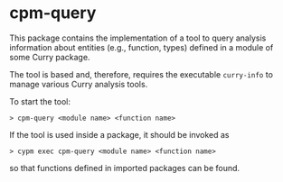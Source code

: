 cpm-query
=========

This package contains the implementation of a tool to query
analysis information about entities (e.g., function, types)
defined in a module of some Curry package.

The tool is based and, therefore, requires the executable `curry-info`
to manage various Curry analysis tools.

To start the tool:

    > cpm-query <module name> <function name>

If the tool is used inside a package, it should be invoked as

    > cypm exec cpm-query <module name> <function name>

so that functions defined in imported packages can be found.
